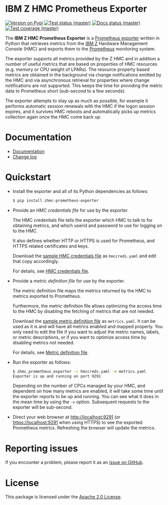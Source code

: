 # IBM Z HMC Prometheus Exporter

[![Version on Pypi](https://img.shields.io/pypi/v/zhmc-prometheus-exporter.svg)](https://pypi.python.org/pypi/zhmc-prometheus-exporter/)
[![Test status (master)](https://github.com/zhmcclient/zhmc-prometheus-exporter/actions/workflows/test.yml/badge.svg?branch=master)](https://github.com/zhmcclient/zhmc-prometheus-exporter/actions/workflows/test.yml?query=branch%3Amaster)
[![Docs status (master)](https://readthedocs.org/projects/zhmc-prometheus-exporter/badge/?version=latest)](https://readthedocs.org/projects/zhmc-prometheus-exporter/builds/)
[![Test coverage (master)](https://coveralls.io/repos/github/zhmcclient/zhmc-prometheus-exporter/badge.svg?branch=master)](https://coveralls.io/github/zhmcclient/zhmc-prometheus-exporter?branch=master)

The **IBM Z HMC Prometheus Exporter** is a
[Prometheus exporter](https://prometheus.io/docs/instrumenting/exporters)
written in Python that retrieves metrics from the
[IBM Z](https://www.ibm.com/it-infrastructure/z) Hardware Management Console
(HMC) and exports them to the [Prometheus](https://prometheus.io)
monitoring system.

The exporter supports all metrics provided by the Z HMC and in addition
a number of useful metrics that are based on properties of HMC resources
(e.g. memory or CPU weight of LPARs). The resource property based
metrics are obtained in the background via change notifications emitted
by the HMC and via asynchronous retrieval for properties where change
notifications are not supported. This keeps the time for providing the
metric data to Prometheus short (sub-second to a few seconds).

The exporter attempts to stay up as much as possible, for example it
performs automatic session renewals with the HMC if the logon session
expires, and it survives HMC reboots and automatically picks up metrics
collection again once the HMC come back up.

# Documentation

- [Documentation](https://zhmc-prometheus-exporter.readthedocs.io/en/stable/)
- [Change log](https://zhmc-prometheus-exporter.readthedocs.io/en/stable/changes.html)

# Quickstart

- Install the exporter and all of its Python dependencies as follows:

  ``` bash
  $ pip install zhmc-prometheus-exporter
  ```

- Provide an *HMC credentials file* for use by the exporter.

  The HMC credentials file tells the exporter which HMC to talk to for
  obtaining metrics, and which userid and password to use for logging
  on to the HMC.

  It also defines whether HTTP or HTTPS is used for Prometheus, and
  HTTPS related certificates and keys.

  Download the
  [sample HMC credentials file](https://zhmc-prometheus-exporter.readthedocs.io/en/stable/usage.html#sample-hmc-credentials-file)
  as `hmccreds.yaml` and edit that copy accordingly.

  For details, see
  [HMC credentials file](https://zhmc-prometheus-exporter.readthedocs.io/en/stable/usage.html#hmc-credentials-file).

- Provide a *metric definition file* for use by the exporter.

  The metric definition file maps the metrics returned by the HMC to
  metrics exported to Prometheus.

  Furthermore, the metric definition file allows optimizing the access
  time to the HMC by disabling the fetching of metrics that are not
  needed.

  Download the [sample metric definition
  file](https://zhmc-prometheus-exporter.readthedocs.io/en/stable/usage.html#sample-metric-definition-file)
  as `metrics.yaml`. It can be used as it is and will have all metrics
  enabled and mapped properly. You only need to edit the file if you
  want to adjust the metric names, labels, or metric descriptions, or
  if you want to optimize access time by disabling metrics not needed.

  For details, see [Metric definition
  file](https://zhmc-prometheus-exporter.readthedocs.io/en/stable/usage.html#metric-definition-file).

- Run the exporter as follows:

  ``` bash
  $ zhmc_prometheus_exporter -c hmccreds.yaml -m metrics.yaml
  Exporter is up and running on port 9291
  ```

  Depending on the number of CPCs managed by your HMC, and dependent
  on how many metrics are enabled, it will take some time until the
  exporter reports to be up and running. You can see what it does in
  the mean time by using the `-v` option. Subsequent requests to the
  exporter will be sub-second.

- Direct your web browser at <http://localhost:9291> (or
  <https://localhost:9291> when using HTTPS) to see the exported
  Prometheus metrics. Refreshing the browser will update the metrics.

# Reporting issues

If you encounter a problem, please report it as an
[issue on GitHub](https://github.com/zhmcclient/zhmc-prometheus-exporter/issues).

# License

This package is licensed under the
[Apache 2.0 License](http://apache.org/licenses/LICENSE-2.0).
